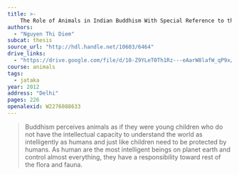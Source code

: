 ```yaml
---
title: >-
    The Role of Animals in Indian Buddhism With Special Reference to the Jātakas
authors:
  - "Nguyen Thi Diem"
subcat: thesis
source_url: "http://hdl.handle.net/10603/6464"
drive_links:
  - "https://drive.google.com/file/d/10-Z9YLeT0Th1Rz---eAarW8lafW_qP9x/view?usp=drivesdk"
course: animals
tags:
  - jataka
year: 2012
address: "Delhi"
pages: 226
openalexid: W2276088633
---
```


> Buddhism perceives animals as if they were young children who do not
have the intellectual capacity to understand the world as intelligently as
humans and just like children need to be protected by humans. As human are
the most intelligent beings on planet earth and control almost everything, they
have a responsibility toward rest of the flora and fauna.

